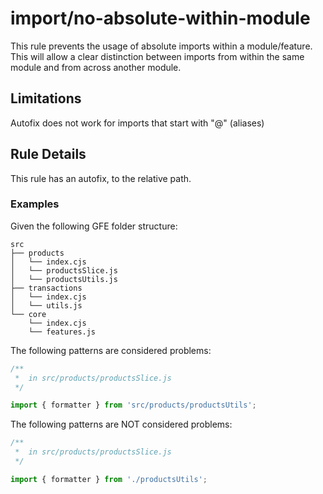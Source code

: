 # import/no-absolute-within-module

This rule prevents the usage of absolute imports within a module/feature.
This will allow a clear distinction between imports from within the same module and from across another module.

## Limitations

Autofix does not work for imports that start with "@" (aliases)

## Rule Details

This rule has an autofix, to the relative path.  

### Examples

Given the following GFE folder structure:

```
src
├── products
│   └── index.cjs
│   └── productsSlice.js
│   └── productsUtils.js
├── transactions
│   └── index.cjs
│   └── utils.js
└── core
    └── index.cjs
    └── features.js

```


The following patterns are considered problems:

```js
/**
 *  in src/products/productsSlice.js
 */

import { formatter } from 'src/products/productsUtils';

```

The following patterns are NOT considered problems:

```js
/**
 *  in src/products/productsSlice.js
 */

import { formatter } from './productsUtils';

```
